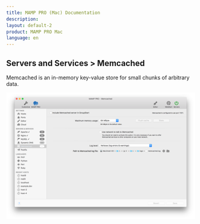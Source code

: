 ```yaml
---
title: MAMP PRO (Mac) Documentation
description: 
layout: default-2
product: MAMP PRO Mac
language: en
---
```


## Servers and Services > Memcached

Memcached is an in-memory key-value store for small chunks of arbitrary data.

![MAMP](memCached.png)




